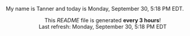 My name is Tanner and today is Monday, September 30, 5:18 PM EDT.

<p align="center">This <i>README</i> file is generated <b>every 3 hours</b>!</br>Last refresh: Monday, September 30, 5:18 PM EDT<br /></p>
